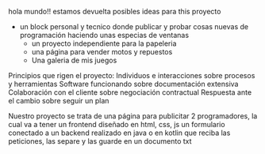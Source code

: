 hola mundo!! estamos devuelta
posibles ideas para this proyecto
- un block personal y tecnico donde publicar y probar cosas nuevas de programación haciendo unas especias de ventanas
    - un proyecto independiente para la papeleria
    - una página para vender motos y repuestos
    - Una galeria de mis juegos

Principios que rigen el proyecto:
    Individuos e interacciones sobre procesos y herramientas
    Software funcionando sobre documentación extensiva
    Colaboración con el cliente sobre negociación contractual
    Respuesta ante el cambio sobre seguir un plan

Nuestro proyecto se trata de una página para publicitar 2 programadores, la cual va a tener un frontend diseñado en html, css, js un formulario conectado a un backend realizado en java o en kotlin que reciba
las peticiones, las separe y las guarde en un documento txt